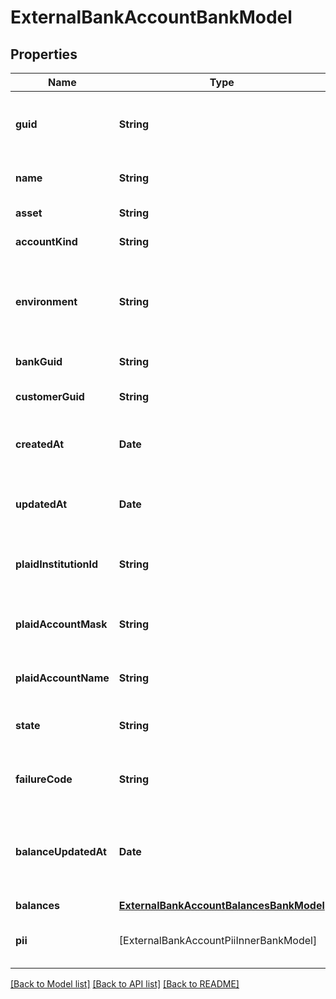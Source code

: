 # ExternalBankAccountBankModel

## Properties
Name | Type | Description | Notes
------------ | ------------- | ------------- | -------------
**guid** | **String** | Auto-generated unique identifier for the account. | [optional] 
**name** | **String** | The name of the account. | [optional] 
**asset** | **String** | The asset code. | [optional] 
**accountKind** | **String** | The type of account. | [optional] 
**environment** | **String** | The environment that the external bank account is operating in. | [optional] 
**bankGuid** | **String** | The bank identifier. | [optional] 
**customerGuid** | **String** | The customer identifier. | [optional] 
**createdAt** | **Date** | ISO8601 datetime the record was created at. | [optional] 
**updatedAt** | **Date** | ISO8601 datetime the record was last updated at. | [optional] 
**plaidInstitutionId** | **String** | The Plaid institution ID for the account. | [optional] 
**plaidAccountMask** | **String** | The account number mask for the account. | [optional] 
**plaidAccountName** | **String** | The name for the account. | [optional] 
**state** | **String** | The state of the external bank account. | [optional] 
**failureCode** | **String** | The failure code for failed transfers. | [optional] 
**balanceUpdatedAt** | **Date** | The timestamp that the balance information was last updated at. | [optional] 
**balances** | [**ExternalBankAccountBalancesBankModel**](ExternalBankAccountBalancesBankModel.md) |  | [optional] 
**pii** | [ExternalBankAccountPiiInnerBankModel] | The account holder information. | [optional] 

[[Back to Model list]](../README.md#documentation-for-models) [[Back to API list]](../README.md#documentation-for-api-endpoints) [[Back to README]](../README.md)


